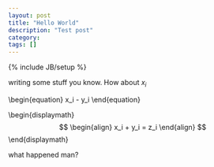 ```yaml
---
layout: post
title: "Hello World"
description: "Test post"
category: 
tags: []
---
```

{% include JB/setup %}

writing some stuff you know.
How about $x_i$

\begin{equation}
	x_i - y_i
\end{equation}

\begin{displaymath}
$$
\begin{align}
x_i + y_i = z_i
\end{align}
$$
\end{displaymath}

what happened man?
